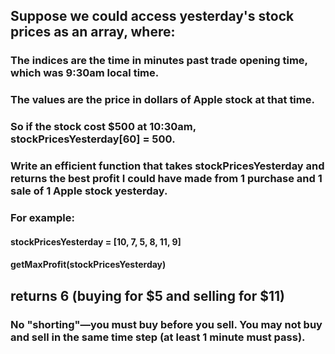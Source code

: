 ## Suppose we could access yesterday's stock prices as an array, where:

### The indices are the time in minutes past trade opening time, which was 9:30am local time.
### The values are the price in dollars of Apple stock at that time.
### So if the stock cost $500 at 10:30am, stockPricesYesterday[60] = 500.

### Write an efficient function that takes stockPricesYesterday and returns the best profit I could have made from 1 purchase and 1 sale of 1 Apple stock yesterday.

### For example:

####  stockPricesYesterday = [10, 7, 5, 8, 11, 9]

#### getMaxProfit(stockPricesYesterday)
## returns 6 (buying for $5 and selling for $11)

### No "shorting"—you must buy before you sell. You may not buy and sell in the same time step (at least 1 minute must pass).
